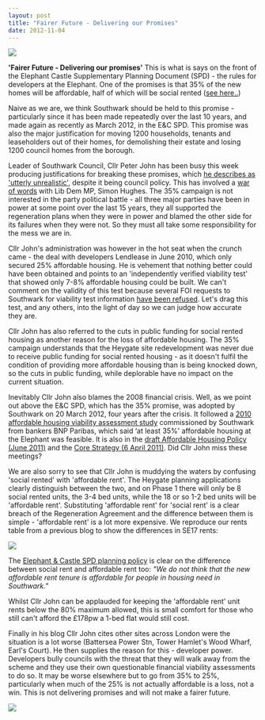 ```yaml
---
layout: post
title: "Fairer Future - Delivering our Promises"
date: 2012-11-04
---
```

![](http://crappistmartin.github.io/images/spd.png)

__'Fairer Future - Delivering our promises'__
This is what is says on the front of the Elephant Castle Supplementary Planning Document (SPD) - the rules for developers at the Elephant. One of the promises is that 35% of the new homes will be affordable, half of which will be social rented ([see here..](http://crappistmartin.github.io/images/spdpg38.pdf))

Naive as we are, we think Southwark should be held to this promise - particularly since it has been made repeatedly over the last 10 years, and made again as recently as March 2012, in the E&C SPD. This promise was also the major justification for moving 1200 households, tenants and leaseholders out of their homes, for demolishing their estate and losing 1200 council homes from the borough.

Leader of Southwark Council, Cllr Peter John has been busy this week producing
justifications for breaking these promises, which [he describes as 'utterly unrealistic'](http://cllrpeterjohn.blogspot.co.uk/2012/10/social-housing-at-elephant-castle.html), despite it being council policy. This has involved a [war of words](http://crappistmartin.github.io/images/SHughesSLPOct2012.pdf) with Lib Dem MP, Simon Hughes. The 35% campaign is not interested in the party political battle - all three major parties have been in power at some point over the last 15 years, they all supported the regeneration plans when
they were in power and blamed the other side for its failures when they were not. So they must all take some responsibility for the mess we are in.

Cllr John's administration was however in the hot seat when the crunch came - the deal with developers Lendlease in June 2010, which only secured 25% affordable housing. He is vehement that nothing better could have been obtained and points to an 'independently verified viability test' that showed only 7-8% affordable housing could be built. We can't comment on the validity of this test because several FOI requests to Southwark for viability test information [have been refused](/2012-07-03-its-all-about-financial-viability/). Let's drag this test, and any others, into the light of day so we can judge how accurate they are.

Cllr John has also referred to the cuts in public funding for social rented housing as another reason for the loss of affordable housing. The 35% campaign understands that the Heygate site redevelopment was never due to receive public funding for social rented housing - as it doesn't fulfil the condition of providing more affordable housing than is being knocked down, so the cuts in public funding, while deplorable have no impact on the current situation.

Inevitably Cllr John also blames the 2008 financial crisis. Well, as we point out above the E&C SPD, which has the 35% promise, was adopted by Southwark on 20 March 2012, four years after the crisis. It followed a [2010 affordable housing viability assessment study](https://www.southwark.gov.uk/downloads/download/1822/southwark_affordable_housing_viability_study) commissioned by Southwark from bankers BNP Paribas, which said ‘at least 35%' affordable housing at the Elephant was feasible. It is also in the [draft Affordable Housing Policy (June 2011)](http://www.southwark.gov.uk/download/6069/draft_affordable_housing_spd_2011) and the [Core Strategy (6 April 2011)](http://www.southwark.gov.uk/downloads/download/1968/core_strategy_background_papers). Did Cllr John miss these meetings?

We are also sorry to see that Cllr John is muddying the waters by confusing 'social rented' with 'affordable rent'. The Heygate planning applications clearly distinguish between the two, and on Phase 1 there will only be 8 social rented units, the 3-4 bed units, while the 18 or so 1-2 bed units will be 'affordable rent'. Substituting 'affordable rent' for 'social rent' is a clear breach of the Regeneration Agreement and the difference between them is simple - 'affordable rent' is a lot more expensive. We reproduce our rents table from a previous blog to show the differences in SE17 rents:  
 
![](http://crappistmartin.github.io/images/se17rents.png) 

The [Elephant & Castle SPD planning policy](http://crappistmartin.github.io/images/spdpg39.pdf) is clear on the difference between social rent and affordable rent too: _"We do not think that the new affordable rent tenure is affordable for people in housing need in Southwark."_
 
Whilst Cllr John can be applauded for keeping the 'affordable rent' unit rents below the 80% maximum allowed, this is small comfort for those who still can't afford the £178pw a 1-bed flat would still cost.

Finally in his blog Cllr John cites other sites across London were the situation is a lot worse (Battersea Power Stn, Tower Hamlet's Wood Wharf, Earl's Court). He then supplies the reason for this - developer power. Developers bully councils with the threat that they will walk away from the scheme and they use their own questionable financial viability assessments to do so. It may be worse elsewhere but to go from 35% to 25%, particularly when much of the 25% is not actually affordable is a loss, not a win. This is not delivering promises and will not make a fairer future.

![](http://crappistmartin.github.io/images/fairerfuture.png) 
